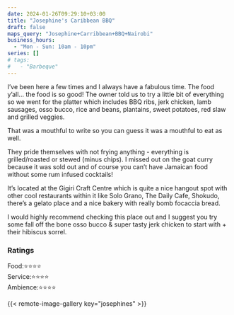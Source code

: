 ```yaml
---
date: 2024-01-26T09:29:10+03:00
title: "Josephine's Caribbean BBQ"
draft: false
maps_query: "Josephine+Carribbean+BBQ+Nairobi"
business_hours:
  - "Mon - Sun: 10am - 10pm"
series: []
# tags:
#   - "Barbeque"
---
```


I’ve been here a few times and I always have a fabulous time. The food y’all... the food is so good! The owner told us to try a little bit of everything so we went for the platter which includes BBQ ribs, jerk chicken, lamb sausages, osso bucco, rice and beans, plantains, sweet potatoes, red slaw and grilled veggies.

That was a mouthful to write so you can guess it was a mouthful to eat as well.

They pride themselves with not frying anything - everything is grilled/roasted or stewed (minus chips). I missed out on the goat curry because it was sold out and of course you can’t have Jamaican food without some rum infused cocktails!

It’s located at the Gigiri Craft Centre which is quite a nice hangout spot with other cool restaurants within it like Solo Grano, The Daily Cafe, Shokudo, there’s a gelato place and a nice bakery with really bomb focaccia bread.

I would highly recommend checking this place out and I suggest you try some fall off the bone osso bucco & super tasty jerk chicken to start with + their hibiscus sorrel.

### Ratings

Food:⭐️⭐️⭐️⭐️<br>
Service:⭐️⭐️⭐️⭐️<br>
Ambience:⭐️⭐️⭐️⭐️<br>

{{< remote-image-gallery key="josephines" >}}
